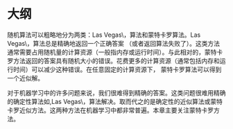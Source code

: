 
# 大纲

随机算法可以粗略地分为两类：Las Vegas\，算法和蒙特卡罗算法。Las Vegas\，算法总是精确地返回一个正确答案 （或者返回算法失败了）。这类方法通常需要占用随机量的计算资源（一般指内存或运行时间）。与此相对的，蒙特卡罗方法返回的答案具有随机大小的错误。花费更多的计算资源（通常包括内存和运行时间）可以减少这种错误。在任意固定的计算资源下， 蒙特卡罗算法可以得到一个近似解。

对于机器学习中的许多问题来说，我们很难得到精确的答案。这类问题很难用精确的确定性算法如\,Las Vegas\，算法解决。取而代之的是确定性的近似算法或蒙特卡罗近似方法。这两种方法在机器学习中都非常普遍。本章主要关注蒙特卡罗方法。

